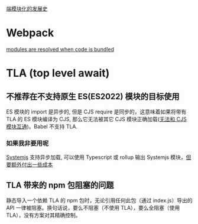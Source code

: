 [端模块化的发展史](https://juejin.cn/post/7068273153952186398)

# Webpack
[modules are resolved when code is bundled](https://pencilflip.medium.com/using-es-modules-with-commonjs-modules-with-webpack-2cb6821a8b99)

# TLA (top level await)
## 不推荐在不支持原生 ES(ES2022) 模块的目标使用
ES 模块的 import 是异步的, 但是 CJS require 是同步的，这意味着如果将带有 TLA 的 ES 模块编译为 CJS, 那么它无法被其它 CJS 模块正确加载([无法和 CJS 模块互通](https://zhuanlan.zhihu.com/p/179038296))。Babel 不支持 TLA.
### 如果我非要用呢
[Systemjs](https://github.com/systemjs/systemjs/blob/main/docs/system-register.md#top-level-await) 支持异步加载, 可以使用 Typescript 或 rollup 输出 Systemjs 模块，[但要额外付出一些成本](https://github.com/qingwabote/zero/blob/master/minigame/README.md#systemjs-模块)

## TLA 带来的 npm 包阻塞的问题
静态导入一个依赖 TLA 的 npm 包时，无论引用任何此包（通过 index.js）导出的 API 一律被阻塞。换句话说，要么不阻塞（不使用 TLA），要么全阻塞（使用 TLA），没有方案对其精确控制。